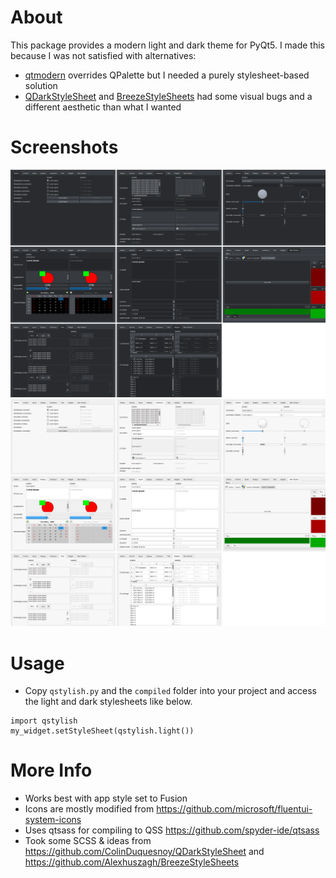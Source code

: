 # About

This package provides a modern light and dark theme for PyQt5. I made this because I was not satisfied with alternatives:
- [qtmodern](https://github.com/gmarull/qtmodern) overrides QPalette but I needed a purely stylesheet-based solution
- [QDarkStyleSheet](https://github.com/ColinDuquesnoy/QDarkStyleSheet) and [BreezeStyleSheets](https://github.com/Alexhuszagh/BreezeStyleSheets) had some visual bugs and a different aesthetic than what I wanted

# Screenshots
![Dark](screenshots/dark.png)
![Light](screenshots/light.png)

# Usage

- Copy `qstylish.py` and the `compiled` folder into your project and access the light and dark stylesheets like below.
```
import qstylish
my_widget.setStyleSheet(qstylish.light())
```

# More Info
- Works best with app style set to Fusion
- Icons are mostly modified from https://github.com/microsoft/fluentui-system-icons
- Uses qtsass for compiling to QSS https://github.com/spyder-ide/qtsass
- Took some SCSS & ideas from https://github.com/ColinDuquesnoy/QDarkStyleSheet and https://github.com/Alexhuszagh/BreezeStyleSheets